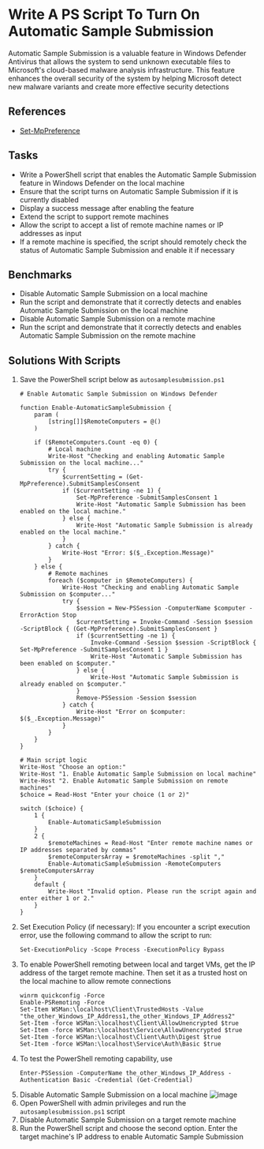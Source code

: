 # Write A PS Script To Turn On Automatic Sample Submission
Automatic Sample Submission is a valuable feature in Windows Defender Antivirus that allows the system to send unknown executable files to Microsoft's cloud-based malware analysis infrastructure. This feature enhances the overall security of the system by helping Microsoft detect new malware variants and create more effective security detections

## References
- [Set-MpPreference](https://learn.microsoft.com/en-us/powershell/module/defender/set-mppreference?view=windowsserver2022-ps&viewFallbackFrom=win10-ps)


## Tasks
- Write a PowerShell script that enables the Automatic Sample Submission feature in Windows Defender on the local machine
- Ensure that the script turns on Automatic Sample Submission if it is currently disabled
- Display a success message after enabling the feature
- Extend the script to support remote machines
- Allow the script to accept a list of remote machine names or IP addresses as input
- If a remote machine is specified, the script should remotely check the status of Automatic Sample Submission and enable it if necessary


## Benchmarks
- Disable Automatic Sample Submission on a local machine
- Run the script and demonstrate that it correctly detects and enables Automatic Sample Submission on the local machine
- Disable Automatic Sample Submission on a remote machine
- Run the script and demonstrate that it correctly detects and enables Automatic Sample Submission on the remote machine


## Solutions With Scripts
1. Save the PowerShell script below as `autosamplesubmission.ps1`
    ```
    # Enable Automatic Sample Submission on Windows Defender

    function Enable-AutomaticSampleSubmission {
        param (
            [string[]]$RemoteComputers = @()
        )
    
        if ($RemoteComputers.Count -eq 0) {
            # Local machine
            Write-Host "Checking and enabling Automatic Sample Submission on the local machine..."
            try {
                $currentSetting = (Get-MpPreference).SubmitSamplesConsent
                if ($currentSetting -ne 1) {
                    Set-MpPreference -SubmitSamplesConsent 1
                    Write-Host "Automatic Sample Submission has been enabled on the local machine."
                } else {
                    Write-Host "Automatic Sample Submission is already enabled on the local machine."
                }
            } catch {
                Write-Host "Error: $($_.Exception.Message)"
            }
        } else {
            # Remote machines
            foreach ($computer in $RemoteComputers) {
                Write-Host "Checking and enabling Automatic Sample Submission on $computer..."
                try {
                    $session = New-PSSession -ComputerName $computer -ErrorAction Stop
                    $currentSetting = Invoke-Command -Session $session -ScriptBlock { (Get-MpPreference).SubmitSamplesConsent }
                    if ($currentSetting -ne 1) {
                        Invoke-Command -Session $session -ScriptBlock { Set-MpPreference -SubmitSamplesConsent 1 }
                        Write-Host "Automatic Sample Submission has been enabled on $computer."
                    } else {
                        Write-Host "Automatic Sample Submission is already enabled on $computer."
                    }
                    Remove-PSSession -Session $session
                } catch {
                    Write-Host "Error on $computer: $($_.Exception.Message)"
                }
            }
        }
    }
    
    # Main script logic
    Write-Host "Choose an option:"
    Write-Host "1. Enable Automatic Sample Submission on local machine"
    Write-Host "2. Enable Automatic Sample Submission on remote machines"
    $choice = Read-Host "Enter your choice (1 or 2)"
    
    switch ($choice) {
        1 {
            Enable-AutomaticSampleSubmission
        }
        2 {
            $remoteMachines = Read-Host "Enter remote machine names or IP addresses separated by commas"
            $remoteComputersArray = $remoteMachines -split ","
            Enable-AutomaticSampleSubmission -RemoteComputers $remoteComputersArray
        }
        default {
            Write-Host "Invalid option. Please run the script again and enter either 1 or 2."
        }
    }
    ```
2. Set Execution Policy (if necessary): If you encounter a script execution error, use the following command to allow the script to run:
   ```
   Set-ExecutionPolicy -Scope Process -ExecutionPolicy Bypass
   ```
3. To enable PowerShell remoting between local and target VMs, get the IP address of the target remote machine. Then set it as a trusted host on the local machine to allow remote connections
   ```
   winrm quickconfig -Force
   Enable-PSRemoting -Force
   Set-Item WSMan:\localhost\Client\TrustedHosts -Value "the_other_Windows_IP_Address1,the_other_Windows_IP_Address2"
   Set-Item -force WSMan:\localhost\Client\AllowUnencrypted $true
   Set-Item -force WSMan:\localhost\Service\AllowUnencrypted $true
   Set-Item -force WSMan:\localhost\Client\Auth\Digest $true
   Set-Item -force WSMan:\localhost\Service\Auth\Basic $true
   ```
4. To test the PowerShell remoting capability, use
   ```
   Enter-PSSession -ComputerName the_other_Windows_IP_Address -Authentication Basic -Credential (Get-Credential)
   ```
5. Disable Automatic Sample Submission on a local machine
   ![image](https://github.com/user-attachments/assets/ed5b1656-ab83-4d49-888b-65bd7cc08819)
7. Open PowerShell with admin privileges and run the `autosamplesubmission.ps1` script
8. Disable Automatic Sample Submission on a target remote machine
9. Run the PowerShell script and choose the second option. Enter the target machine's IP address to enable Automatic Sample Submission
   
